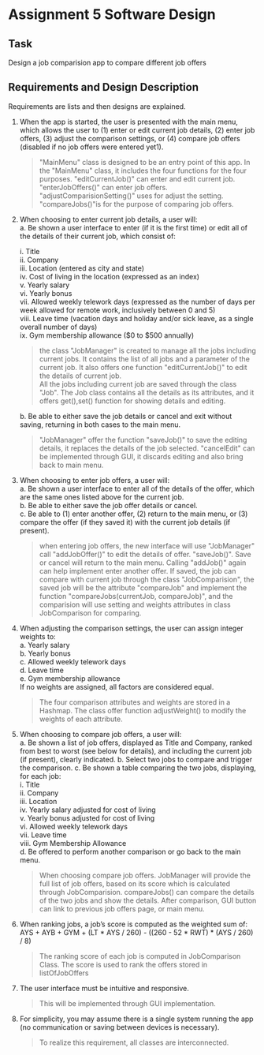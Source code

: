 # Assignment 5 Software Design

## Task
Design a job comparision app to compare different job offers

## Requirements and Design Description

Requirements are lists and then designs are explained.
1.  When the app is started, the user is presented with the main menu, which allows the user to (1) enter or edit current job details, (2) enter job offers, (3) adjust the comparison settings, or (4) compare job offers (disabled if no job offers were entered yet1).

    >"MainMenu" class is designed to be an entry point of this app. In the "MainMenu" class, it includes the four functions for the four purposes. "editCurrentJob()" can enter and edit current job. "enterJobOffers()" can enter job offers. "adjustComparisionSetting()" uses for adjust the setting. "compareJobs()"is for the purpose of comparing job offers.

2. When choosing to enter current job details, a user will:  
a. Be shown a user interface to enter (if it is the first time) or edit all of the details of their current job, which consist of:

    i. Title  
ii. Company  
iii. Location (entered as city and state)  
iv. Cost of living in the location (expressed as an index)  
v. Yearly salary  
vi. Yearly bonus  
vii. Allowed weekly telework days (expressed as the number of days per
week allowed for remote work, inclusively between 0 and 5)  
viii. Leave time (vacation days and holiday and/or sick leave, as a single overall number of days)  
ix. Gym membership allowance ($0 to $500 annually)  

    >the class "JobManager" is created to manage all the jobs including current jobs. It contains the list of all jobs and a parameter of the current job. It also offers one function "editCurrentJob()" to edit the details of current job.    
    All the jobs including current job are saved through the class "Job". The Job class contains all the details as its attributes, and it offers get(),set() function for showing details and editing.

    b. Be able to either save the job details or cancel and exit without saving, returning in both cases to the main menu.
    >"JobManager" offer the function "saveJob()" to save the editing details, it replaces the details of the job selected. "cancelEdit" can be implemented through GUI, it discards editing and also bring back to main menu.

3. When choosing to enter job offers, a user will:  
a. Be shown a user interface to enter all of the details of the offer, which are the same ones listed above for the current job.  
b. Be able to either save the job offer details or cancel.  
c. Be able to (1) enter another offer, (2) return to the main menu, or (3) compare the offer (if they saved it) with the current job details (if present).

    > when entering job offers, the new interface will use "JobManager" call "addJobOffer()" to edit the details of offer. "saveJob()". Save or cancel will return to the main menu. Calling "addJob()" again can help implement enter another offer. If saved, the job can compare with current job through the class "JobComparision", the saved job will be the attribute "compareJob" and implement the function "compareJobs(currentJob, compareJob)", and the comparision will use setting and weights attributes in class JobComparison for comparing.

4. When adjusting the comparison settings, the user can assign integer weights to:  
a. Yearly salary  
b. Yearly bonus  
c. Allowed weekly telework days  
d. Leave time  
e. Gym membership allowance  
If no weights are assigned, all factors are considered equal.  
    >The four comparison attributes and weights are stored in a Hashmap. The class offer function adjustWeight() to modify the weights of each attribute.

5. When choosing to compare job offers, a user will:  
a. Be shown a list of job offers, displayed as Title and Company, ranked from best to worst (see below for details), and including the current job (if present), clearly indicated.
b. Select two jobs to compare and trigger the comparison.
c. Be shown a table comparing the two jobs, displaying, for each job:  
i. Title  
ii. Company  
iii. Location  
iv. Yearly salary adjusted for cost of living  
v. Yearly bonus adjusted for cost of living  
vi. Allowed weekly telework days  
vii. Leave time  
viii. Gym Membership Allowance  
d. Be offered to perform another comparison or go back to the main menu.
    >When choosing compare job offers. JobManager will provide the full list of job offers, based on its score which is calculated through JobComparision.
    compareJobs() can compare the details of the two jobs and show the details. After comparison, GUI button can link to previous job offers page, or main menu.

6. When ranking jobs, a job’s score is computed as the weighted sum of:
AYS + AYB + GYM + (LT * AYS / 260) - ((260 - 52 * RWT) * (AYS / 260) / 8)

    >The ranking score of each job is computed in JobComparison Class. The score is used to rank the offers stored in listOfJobOffers

7. The user interface must be intuitive and responsive.
    > This will be implemented through GUI implementation.

8. For simplicity, you may assume there is a single system running the app (no communication or saving between devices is necessary).
    > To realize this requirement, all classes are interconnected. 